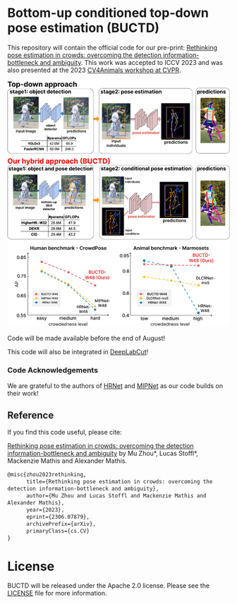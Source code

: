 # Bottom-up conditioned top-down pose estimation (BUCTD)

This repository will contain the official code for our pre-print: [Rethinking pose estimation in crowds: overcoming the detection information-bottleneck and ambiguity](https://arxiv.org/abs/2306.07879). This work was accepted to ICCV 2023 and was also presented at the 2023 [CV4Animals workshop at CVPR](https://www.cv4animals.com).



![BUCTD](media/BUCTD_fig1.png)

Code will be made available before the end of August!

This code will also be integrated in [DeepLabCut](https://github.com/DeepLabCut/DeepLabCut)!

### Code Acknowledgements
We are grateful to the authors of [HRNet](https://github.com/HRNet/deep-high-resolution-net.pytorch) and [MIPNet](https://rawalkhirodkar.github.io/mipnet) as our code builds on their work!


## Reference

If you find this code useful, please cite:

[Rethinking pose estimation in crowds: overcoming the detection information-bottleneck and ambiguity](https://arxiv.org/abs/2306.07879) by Mu Zhou*, Lucas Stoffl*, Mackenzie Mathis and Alexander Mathis.

```
@misc{zhou2023rethinking,
      title={Rethinking pose estimation in crowds: overcoming the detection information-bottleneck and ambiguity},
      author={Mu Zhou and Lucas Stoffl and Mackenzie Mathis and Alexander Mathis},
      year={2023},
      eprint={2306.07879},
      archivePrefix={arXiv},
      primaryClass={cs.CV}
}
```

# License

BUCTD will be released under the Apache 2.0 license. Please see the [LICENSE](LICENSE) file for more information.
